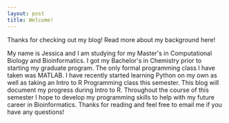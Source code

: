 ```yaml
---
layout: post
title: Welcome!
---
```

Thanks for checking out my blog! Read more about my background here!


My name is Jessica and I am studying for my Master's in Computational Biology and Bioinformatics. I got my Bachelor's in Chemistry prior to starting my graduate program. The only formal programming class I have taken was MATLAB. I have recently started learning Python on my own as well as taking an Intro to R Programming class this semester. This blog will document my progress during Intro to R. Throughout the course of this semester I hope to develop my programming skills to help with my future career in Bioinformatics. Thanks for reading and feel free to email me if you have any questions!

